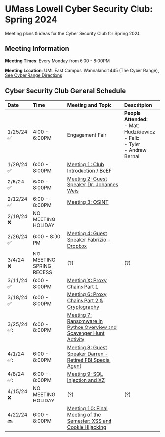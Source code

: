 
# UMass Lowell Cyber Security Club: Spring 2024

Meeting plans &amp; ideas for the Cyber Security Club for Spring 2024

## Meeting Information

**Meeting Times**: Every Monday from 6:00 - 8:00PM

**Meeting Location**: UML East Campus, Wannalancit 445 (The Cyber Range), [See Cyber Range Directions](/Cyber-Range-Directions/README.md)



## Cyber Security Club General Schedule 

| Date | Time | Meeting and Topic| Descritpion | 
|:---|:---|:----------|:-----------| 
| 1/25/24 :white_check_mark:  | 4:00 - 6:00PM | Engagement Fair | **People Attended:**<br> - Matt Hudzikiewicz<br> - Felix <br> - Tyler <br> - Andrew Bernal|
| 1/29/24 :white_check_mark: | 6:00 - 8:00PM | [Meeting 1: Club Introduction / BeEF](/Meeting1/) |  |
| 2/5/24 :white_check_mark: | 6:00 - 8:00PM | [Meeting 2: Guest Speaker Dr. Johannes Weis](/Meeting2/) | | 
| 2/12/24 :white_check_mark: | 6:00 - 8:00PM | [Meeting 3: OSINT](/Meeting3/) | |
| 2/19/24 :x: | NO MEETING HOLIDAY | | |
| 2/26/24 :white_check_mark: | 6:00 - 8:00 PM | [Meeting 4: Guest Speaker Fabrizio - Dropbox](/Meeting4/)| |
| 3/4/24 :x: | NO MEETING SPRING RECESS |(?)|(?)|
| 3/11/24 :white_check_mark: | 6:00 - 8:00PM | [Meeting X: Proxy Chains Part 1](/Meeting/5/)| |
| 3/18/24 :white_check_mark: | 6:00 - 8:00PM | [Meeting 6: Proxy Chains Part 2 & Cryptography](/Meeting/6/)| |
| 3/25/24 ✅: | 6:00 - 8:00PM |[Meeting 7: Ransomware in Python Overview and Scavenger Hunt Activity](/Meeting6/) | |
| 4/1/24 ✅: | 6:00 - 8:00PM |[Meeting 8: Guest Speaker Darren - Retired FBI Special Agent](/Meeting8/)| |
| 4/8/24 ✅: | 6:00 - 8:00PM |[Meeting 9: SQL Injection and XZ](/Meeting9/)| |
| 4/15/24 :x: | NO MEETING HOLIDAY |(?)|(?)|
| 4/22/24 :soon: | 6:00 - 8:00PM |[Meeting 10: Final Meeting of the Semester: XSS and Cookie Hijacking](/Meeting9/)| |
